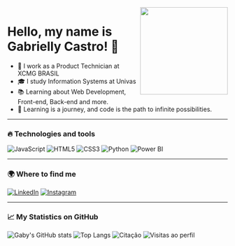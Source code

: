 
<img align="right" src="https://media.tenor.com/F2Dqh4ytF9UAAAAi/pikapikapika.gif" width="200"/>

# Hello, my name is Gabrielly Castro! 👋


- 💼 I work as a Product Technician at XCMG BRASIL
- 🎓 I study Information Systems at Univas
- 📚 Learning about Web Development, Front-end, Back-end and more.
- 🚀 Learning is a journey, and code is the path to infinite possibilities.            


---

### 🔥 Technologies and tools
![JavaScript](https://img.shields.io/badge/-JavaScript-F7DF1E?style=flat&logo=javascript&logoColor=black)
![HTML5](https://img.shields.io/badge/-HTML5-E34F26?style=flat&logo=html5&logoColor=white)
![CSS3](https://img.shields.io/badge/-CSS3-1572B6?style=flat&logo=css3&logoColor=white)
![Python](https://img.shields.io/badge/-Python-3776AB?style=flat&logo=python&logoColor=white)
![Power BI](https://img.shields.io/badge/-Power%20BI-F2C811?style=flat&logo=power-bi&logoColor=black)

---

### 🌍 Where to find me
[![LinkedIn](https://img.shields.io/badge/-LinkedIn-blue?style=flat&logo=linkedin)](https://www.linkedin.com/in/gabriellycastropaula?utm_source=share&utm_campaign=share_via&utm_content=profile&utm_medium=ios_app)
[![Instagram](https://img.shields.io/badge/-Instagram-E4405F?style=flat&logo=instagram&logoColor=white)](https://www.instagram.com/eigabycastro/profilecard/?igsh=MXdpb2xnZzJ3aGE5cw==)

---
### 📈 My Statistics on GitHub


![Gaby's GitHub stats](https://github-readme-stats.vercel.app/api?username=eigabycastro&show_icons=true&theme=radical)
![Top Langs](https://github-readme-stats.vercel.app/api/top-langs/?username=eigabycastro&layout=compact&theme=radical)
![Citação](https://quotes-github-readme.vercel.app/api?type=horizontal&theme=radical)
![Visitas ao perfil](https://komarev.com/ghpvc/?username=seu-username&color=brightgreen)



